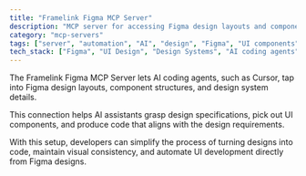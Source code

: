 ```yaml
---
title: "Framelink Figma MCP Server"
description: "MCP server for accessing Figma design layouts and component information."
category: "mcp-servers"
tags: ["server", "automation", "AI", "design", "Figma", "UI components"]
tech_stack: ["Figma", "UI Design", "Design Systems", "AI coding agents"]
---
```


The Framelink Figma MCP Server lets AI coding agents, such as Cursor, tap into Figma design layouts, component structures, and design system details.

This connection helps AI assistants grasp design specifications, pick out UI components, and produce code that aligns with the design requirements.

With this setup, developers can simplify the process of turning designs into code, maintain visual consistency, and automate UI development directly from Figma designs.